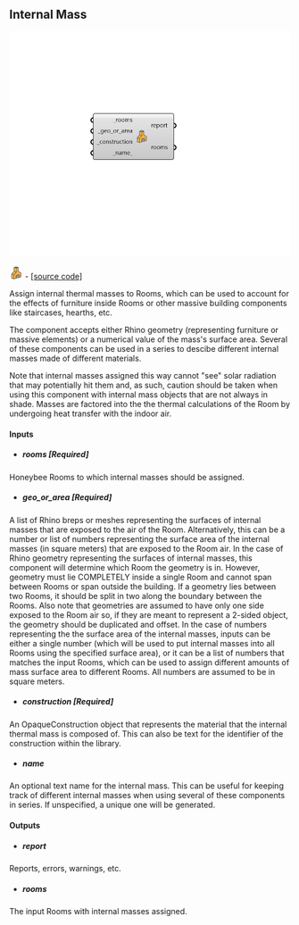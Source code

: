 ## Internal Mass

![](../../images/components/Internal_Mass.png)

![](../../images/icons/Internal_Mass.png) - [[source code]](https://github.com/ladybug-tools/honeybee-grasshopper-energy/blob/master/honeybee_grasshopper_energy/src//HB%20Internal%20Mass.py)


Assign internal thermal masses to Rooms, which can be used to account for the effects of furniture inside Rooms or other massive building components like staircases, hearths, etc. 

The component accepts either Rhino geometry (representing furniture or massive elements) or a numerical value of the mass's surface area. Several of these components can be used in a series to descibe different internal masses made of different materials. 

Note that internal masses assigned this way cannot "see" solar radiation that may potentially hit them and, as such, caution should be taken when using this component with internal mass objects that are not always in shade. Masses are factored into the the thermal calculations of the Room by undergoing heat transfer with the indoor air. 



#### Inputs
* ##### rooms [Required]
Honeybee Rooms to which internal masses should be assigned. 
* ##### geo_or_area [Required]
A list of Rhino breps or meshes representing the surfaces of internal masses that are exposed to the air of the Room. Alternatively, this can be a number or list of numbers representing the surface area of the internal masses (in square meters) that are exposed to the Room air. 
In the case of Rhino geometry representing the surfaces of internal masses, this component will determine which Room the geometry is in. However, geometry must lie COMPLETELY inside a single Room and cannot span between Rooms or span outside the building. If a geometry lies between two Rooms, it should be split in two along the boundary between the Rooms. Also note that geometries are assumed to have only one side exposed to the Room air so, if they are meant to represent a 2-sided object, the geometry should be duplicated and offset. 
In the case of numbers representing the the surface area of the internal masses, inputs can be either a single number (which will be used to put internal masses into all Rooms using the specified surface area), or it can be a list of numbers that matches the input Rooms, which can be used to assign different amounts of mass surface area to different Rooms. All numbers are assumed to be in square meters. 
* ##### construction [Required]
An OpaqueConstruction object that represents the material that the internal thermal mass is composed of. This can also be text for the identifier of the construction within the library. 
* ##### name 
An optional text name for the internal mass. This can be useful for keeping track of different internal masses when using several of these components in series. If unspecified, a unique one will be generated. 

#### Outputs
* ##### report
Reports, errors, warnings, etc. 
* ##### rooms
The input Rooms with internal masses assigned. 